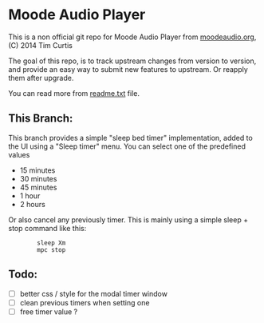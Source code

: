 Moode Audio Player
==================

This is a non official git repo for Moode Audio Player from [moodeaudio.org](http://moodeaudio.org), (C) 2014 Tim Curtis

The goal of this repo, is to track upstream changes from version to version,
and provide an easy way to submit new features to upstream. Or reapply them after upgrade.

You can read more from [readme.txt](https://github.com/atoomic/moodeaudio/blob/master/readme.txt) file.

This Branch:
------------

This branch provides a simple "sleep bed timer" implementation, added to the UI using a "Sleep timer" menu.
You can select one of the predefined values
- 15 minutes
- 30 minutes
- 45 minutes
- 1 hour
- 2 hours

Or also cancel any previously timer.
This is mainly using a simple sleep + stop command like this:

			sleep Xm
			mpc stop

Todo:
-----
- [ ] better css / style for the modal timer window
- [ ] clean previous timers when setting one
- [ ] free timer value ?